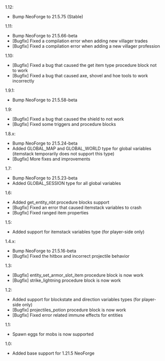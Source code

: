 1.12: 
- Bump NeoForge to 21.5.75 (Stable)

1.11: 
- Bump NeoForge to 21.5.66-beta
- [Bugfix] Fixed a compilation error when adding new villager trades
- [Bugfix] Fixed a compilation error when adding a new villager profession

1.10:
- [Bugfix] Fixed a bug that caused the get item type procedure block not to work
- [Bugfix] Fixed a bug that caused axe, shovel and hoe tools to work incorrectly

1.9.1:
- Bump NeoForge to 21.5.58-beta

1.9:
- [Bugfix] Fixed a bug that caused the shield to not work
- [Bugfix] Fixed some triggers and procedure blocks

1.8.x:
- Bump NeoForge to 21.5.24-beta
- Added GLOBAL_MAP and GLOBAL_WORLD type for global variables (itemstack temporarily does not support this type)
- [Bugfix] More fixes and improvements

1.7:
- Bump NeoForge to 21.5.23-beta
- Added GLOBAL_SESSION type for all global variables

1.6:
- Added get_entity_nbt procedure blocks support
- [Bugfix] Fixed an error that caused itemstack variables to crash
- [Bugfix] Fixed ranged item properties

1.5:
- Added support for itemstack variables type (for player-side only)

1.4.x:
- Bump NeoForge to 21.5.16-beta
- [Bugfix] Fixed the hitbox and incorrect projectile behavior

1.3:
- [Bugfix] entity_set_armor_slot_item procedure block is now work
- [Bugfix] strike_lightning procedure block is now work

1.2:

- Added support for blockstate and direction variables types (for player-side only)
- [Bugfix] projectiles_potion procedure block is now work
- [Bugfix] Fixed error related immune effects for entities

1.1:

- Spawn eggs for mobs is now supported

1.0:

- Added base support for 1.21.5 NeoForge